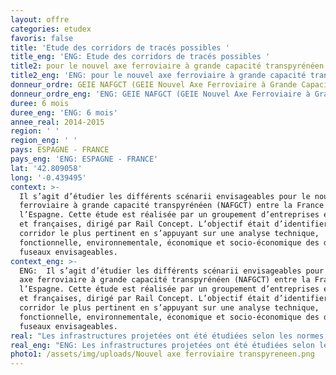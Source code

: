 ```yaml
---
layout: offre
categories: etudex
favoris: false
title: 'Etude des corridors de tracés possibles '
title_eng: 'ENG: Etude des corridors de tracés possibles '
title2: pour le nouvel axe ferroviaire à grande capacité transpyrénéen
title2_eng: 'ENG: pour le nouvel axe ferroviaire à grande capacité transpyrénéen'
donneur_ordre: GEIE NAFGCT (GEIE Nouvel Axe Ferroviaire à Grande Capacité Transpyrénéen)
donneur_ordre_eng: 'ENG: GEIE NAFGCT (GEIE Nouvel Axe Ferroviaire à Grande Capacité Transpyrénéen)'
duree: 6 mois
duree_eng: 'ENG: 6 mois'
annee_real: 2014-2015
region: ' '
region_eng: ' '
pays: ESPAGNE - FRANCE
pays_eng: 'ENG: ESPAGNE - FRANCE'
lat: '42.809058'
long: '-0.439495'
context: >-
  Il s’agit d’étudier les différents scénarii envisageables pour le nouvel axe
  ferroviaire à grande capacité transpyrénéen (NAFGCT) entre la France et
  l’Espagne. Cette étude est réalisée par un groupement d’entreprises espagnoles
  et françaises, dirigé par Rail Concept. L’objectif était d’identifier le
  corridor le plus pertinent en s’appuyant sur une analyse technique,
  fonctionnelle, environnementale, économique et socio-économique des différents
  fuseaux envisageables.
context_eng: >-
  ENG:  Il s’agit d’étudier les différents scénarii envisageables pour le nouvel
  axe ferroviaire à grande capacité transpyrénéen (NAFGCT) entre la France et
  l’Espagne. Cette étude est réalisée par un groupement d’entreprises espagnoles
  et françaises, dirigé par Rail Concept. L’objectif était d’identifier le
  corridor le plus pertinent en s’appuyant sur une analyse technique,
  fonctionnelle, environnementale, économique et socio-économique des différents
  fuseaux envisageables.
real: "Les infrastructures projetées ont été étudiées selon les normes espagnoles, françaises et européennes. L’enjeu est de pouvoir proposer des solutions pertinentes selon les besoins des trafics Fret et Voyageurs et compétitives vis-à-vis des autres corridors existants (Atlantique et Méditerranéen). \r\n\nDe fait, une optimisation des circulations ferroviaires a été recherchée, notamment par l’utilisation d’ERTMS2, prévu à la mise en service de la NAFGCT. Les temps de parcours ont été calculés par modélisation sur IngeTime® pour évaluer les différentes solutions. Les analyses économiques et socio-économiques comprennent les bilans des corridors selon la norme européenne et également avec la norme française qui a été actualisée."
real_eng: "ENG: Les infrastructures projetées ont été étudiées selon les normes espagnoles, françaises et européennes. L’enjeu est de pouvoir proposer des solutions pertinentes selon les besoins des trafics Fret et Voyageurs et compétitives vis-à-vis des autres corridors existants (Atlantique et Méditerranéen). \r\n\nDe fait, une optimisation des circulations ferroviaires a été recherchée, notamment par l’utilisation d’ERTMS2, prévu à la mise en service de la NAFGCT. Les temps de parcours ont été calculés par modélisation sur IngeTime® pour évaluer les différentes solutions. Les analyses économiques et socio-économiques comprennent les bilans des corridors selon la norme européenne et également avec la norme française qui a été actualisée."
photo1: /assets/img/uploads/Nouvel axe ferroviaire transpyreneen.png
---
```


